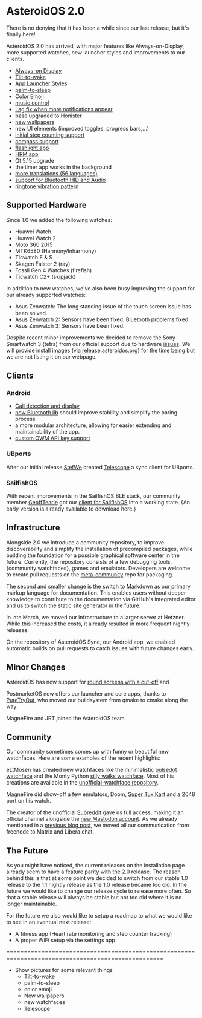 
# AsteroidOS 2.0

There is no denying that it has been a while since our last release, but it's finally here!

AsteroidOS 2.0 has arrived, with major features like Always-on-Display, more supported watches, new launcher styles and improvements to our clients.

   * [Always-on Display](https://github.com/AsteroidOS/asteroid/issues/58)
   * [Tilt-to-wake](https://github.com/AsteroidOS/mce/pull/6)
   * [App Launcher Styles](https://github.com/AsteroidOS/asteroid-settings/pull/35)
   * [palm-to-sleep](https://github.com/AsteroidOS/mce/pull/11)
   * [Color Emoji](https://github.com/AsteroidOS/meta-asteroid/pull/56)
   * [music control](https://github.com/AsteroidOS/AsteroidOSSync/pull/117)
   * [Lag fix when more notifications appear](https://github.com/AsteroidOS/asteroid-launcher/pull/58)
   * base upgraded to Honister
   * [new wallpapers](https://github.com/AsteroidOS/asteroid-wallpapers/pull/4)
   * new UI elements (improved toggles, progress bars,...)
   * [initial step counting support](https://github.com/AsteroidOS/qtsensors/pull/1)
   * [compass support](https://github.com/AsteroidOS/asteroid-compass)
   * [flashlight app](https://github.com/AsteroidOS/asteroid-flashlight)
   * [HRM app](https://github.com/AsteroidOS/asteroid-hrm)
   * Qt 5.15 upgrade
   * the timer app works in the background
   * [more translations (56 languages)](https://hosted.weblate.org/projects/asteroidos/)
   * [support for Bluetooth HID and Audio](https://github.com/AsteroidOS/meta-asteroid/pull/27)
   * [ringtone vibration pattern](https://github.com/AsteroidOS/asteroid/issues/99)


## Supported Hardware

Since 1.0 we added the following watches:

   * Huawei Watch
   * Huawei Watch 2
   * Moto 360 2015
   * MTK6580 (Harmony/Inharmony)
   * Ticwatch E \& S
   * Skagen Falster 2 (ray)
   * Fossil Gen 4 Watches (firefish)
   * Ticwatch C2+ (skipjack)


In addition to new watches, we've also been busy improving the support for our already supported watches:

   * Asus Zenwatch: The long standing issue of the touch screen issue has been solved.
   * Asus Zenwatch 2: Sensors have been fixed. Bluetooth problems fixed
   * Asus Zenwatch 3: Sensors have been fixed.

Despite recent minor improvements we decided to remove the Sony Smartwatch 3 (tetra) from our official support due to hardware [issues](https://github.com/AsteroidOS/meta-tetra-hybris/issues). We will provide install images (via [release.asteroidos.org](https://release.asteroidos.org)) for the time being but we are not listing it on our webpage.

## Clients

### Android

   * [Call detection and display](https://github.com/AsteroidOS/AsteroidOSSync/pull/110)
   * [new Bluetooth lib](https://github.com/AsteroidOS/AsteroidOSSync/pull/127) should improve stability and simplify the paring process
   * a more modular architecture, allowing for easier extending and maintainability of the app.
   * [custom OWM API key support](https://github.com/AsteroidOS/AsteroidOSSync/pull/142)


### UBports

After our initial release [StefWe](https://github.com/StefWe) created [Telescope](https://github.com/AsteroidOS/telescope) a sync client for UBports.


### SailfishOS

With recent improvements in the SailfishOS BLE stack, our community member [GeoffTearle](https://github.com/GeoffTearle) got our [client for SailfishOS](https://github.com/AsteroidOS/starfish) into a working state. {An early version is already available to download here.}



## Infrastructure

Alongside 2.0 we introduce a community repository, to improve discoverability and simplify the installation of precompiled packages, while building the foundation for a possible graphical software center in the future. Currently, the repository consists of a few debugging tools, {community watchfaces}, games and emulators. Developers are welcome to create pull requests on the [meta-community](https://github.com/AsteroidOS/meta-asteroid-community) repo for packaging.

The second and smaller change is the switch to Markdown as our primary markup language for documentation. This enables users without deeper knowledge to contribute to the documentation via GitHub's integrated editor and us to switch the static site generator in the future.

In late March, we moved our infrastructure to a larger server at Hetzner. While this increased the costs, it already resulted in more frequent nightly releases.

On the repository of AsteroidOS Sync, our Android app, we enabled automatic builds on pull requests to catch issues with future changes early.

## Minor Changes

AsteroidOS has now support for [round screens with a cut-off](https://github.com/AsteroidOS/meta-asteroid/pull/41) and 

PostmarketOS now offers our launcher and core apps, thanks to [PureTryOut](todo), who moved our buildsystem from qmake to cmake along the way.

MagneFire and JRT joined the AsteroidOS team.

## Community

Our community sometimes comes up with funny or beautiful new watchfaces. Here are some examples of the recent highlights:

eLtMosen has created new watchfaces like the minimalistic [pulsedot watchface](https://www.youtube.com/watch?v=UETFXGV2dgU) and the Monty Python [silly walks watchface](https://twitter.com/eLtMosen/status/1403642123338014722). Most of his creations are available in the [unofficial-watchface repository](https://github.com/AsteroidOS/unofficial-watchfaces).

MagneFire did show-off a few emulators, Doom, [Super Tux Kart](https://fosstodon.org/@MagneFire/107105850296484856) and a 2048 port on his watch.

The creator of the unofficial [Subreddit](https://www.reddit.com/r/AsteroidOS/) gave us full access, making it an official channel alongside the [new Mastodon account](https://fosstodon.org/@AsteroidOS).
As we already mentioned in a [previous blog post](https://asteroidos.org/news/farewell-freenode), we moved all our communication from freenode to Matrix and Libera.chat.

## The Future

As you might have noticed, the current releases on the installation page already seem to have a feature parity with the 2.0 release. The reason behind this is that at some point we decided to switch from our stable 1.0 release to the 1.1 nightly release as the 1.0 release became too old. In the future we would like to change our release cycle to release more often. So that a stable release will always be stable but not too old where it is no longer maintainable.


For the future we also would like to setup a roadmap to what we would like to see in an eventual next release:

   * A fitness app (Heart rate monitoring and step counter tracking)
   * A proper WiFi setup via the settings app




===================================================================================================
   * Show pictures for some relevant things
       * Tilt-to-wake
       * palm-to-sleep
       * color emoji
       * New wallpapers
       * new watchfaces
       * Telescope
